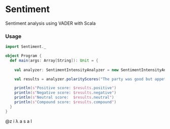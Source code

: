 # Sentiment
Sentiment analysis using VADER with Scala

### Usage

```scala
import Sentiment._

object Program {
  def main(args: Array[String]): Unit = {
  
    val analyzer: SentimentIntensityAnalyzer = new SentimentIntensityAnalyzer

    val results = analyzer.polarityScores("The party was good but appetizers and drinks were poorly selected.")

    println(s"Positive score: $results.positive")
    println(s"Negative score: $results.negative")
    println(s"Neutral score:  $results.neutral")
    println(s"Compound score: $results.compound")
  }
}
```

@z i λ a s a l
